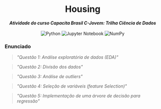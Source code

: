 <div align="center">
  
  # Housing
  ***Atividade do curso Capacita Brasil C-Jovem: Trilha Ciência de Dados***
  </br>
  </br>
  ![Python](https://img.shields.io/badge/python-3670A0?style=for-the-badge&logo=python&logoColor=ffdd54)
  ![Jupyter Notebook](https://img.shields.io/badge/jupyter-%23FA0F00.svg?style=for-the-badge&logo=jupyter&logoColor=white)
  ![NumPy](https://img.shields.io/badge/numpy-%23013243.svg?style=for-the-badge&logo=numpy&logoColor=white)

</div>

### Enunciado

> *"Questão 1: Análise exploratória de dados (EDA)"*

> *"Questão 2: Divisão dos dados"*

> *"Questão 3: Análise de outliers"*

> *"Questão 4: Seleção de variáveis (feature Selection)"*

> *"Questão 5: Implementação de uma árvore de decisão para regressão"*
